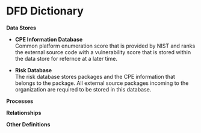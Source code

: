 # DFD Dictionary

**Data Stores**

* __CPE Information Database__<br>
Common platform enumeration score that is provided by NIST and ranks the external source code with a vulnerability score that is stored within the data store for refernce at a later time.

* __Risk Database__<br>
The risk database stores packages and the CPE information that belongs to the package. All external source packages incoming to the organization are required to be stored in this database.

**Processes**

**Relationships**

**Other Definitions**
